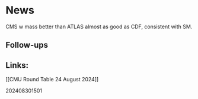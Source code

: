 # News


CMS w mass better than ATLAS almost as good as CDF, consistent with SM.




## Follow-ups


## Links: 

[[CMU Round Table 24 August 2024]]

202408301501
